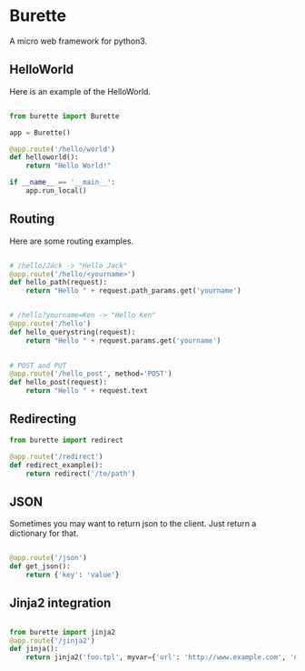 # Burette

A micro web framework for python3.

## HelloWorld

Here is an example of the HelloWorld.

```python

from burette import Burette

app = Burette()

@app.route('/hello/world')
def helloworld():
    return "Hello World!"

if __name__ == '__main__':
    app.run_local()

```

## Routing

Here are some routing examples.

```python

# /hello/Jack -> "Hello Jack"
@app.route('/hello/<yourname>')
def hello_path(request):
    return "Hello " + request.path_params.get('yourname')


# /hello?yourname=Ken -> "Hello Ken"
@app.route('/hello')
def hello_querystring(request):
    return "Hello " + request.params.get('yourname')
    

# POST and PUT
@app.route('/hello_post', method='POST')
def hello_post(request):
    return "Hello " + request.text

```

## Redirecting

```python
from burette import redirect

@app.route('/redirect')
def redirect_example():
    return redirect('/to/path')

```

## JSON

Sometimes you may want to return json to the client.
Just return a dictionary for that.

```python

@app.route('/json')
def get_json():
    return {'key': 'value'}

```

## Jinja2 integration

```python

from burette import jinja2
@app.route('/jinja2')
def jinja():
    return jinja2('foo.tpl', myvar={'url': 'http://www.example.com', 'name': 'Example'}, template_path='./templates' )

```





